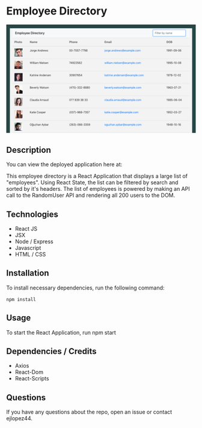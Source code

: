 
# Employee Directory

![Employee Directory Main Page Image](https://github.com/ejlopez44/employee-directory/blob/master/public/assets/images/Screen%20Shot%202020-07-11%20at%2012.45.20%20AM.png)

## Description

You can view the deployed application here at:

This employee directory is a React Application that displays a large list of "employees". Using React State, the list can be filtered by search and sorted by it's headers. The list of employees is powered by making an API call to the RandomUser API and rendering all 200 users to the DOM. 

## Technologies

* React JS
* JSX
* Node / Express
* Javascript
* HTML / CSS

## Installation

To install necessary dependencies, run the following command:
```
npm install
```

## Usage

To start the React Application, run npm start

## Dependencies / Credits

* Axios
* React-Dom
* React-Scripts

## Questions

If you have any questions about the repo, open an issue or contact ejlopez44.
